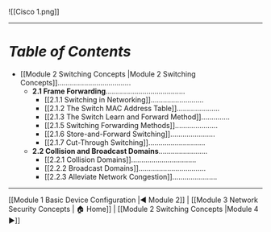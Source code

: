 ![[Cisco 1.png]]

---
# *Table of Contents*
- [[Module 2 Switching Concepts |Module 2 Switching Concepts]]....................................
	- **2.1 Frame Forwarding**.......................................
		- [[2.1.1 Switching in Networking]]..........................
		- [[2.1.2 The Switch MAC Address Table]].....................
		- [[2.1.3 The Switch Learn and Forward Method]]..............
		- [[2.1.5 Switching Forwarding Methods]].....................
		- [[2.1.6 Store-and-Forward Switching]]......................
		- [[2.1.7 Cut-Through Switching]]............................
	- **2.2 Collision and Broadcast Domains**........................
		- [[2.2.1 Collision Domains]]................................
		- [[2.2.2 Broadcast Domains]].................................
		- [[2.2.3 Alleviate Network Congestion]]......................

---

[[Module 1 Basic Device Configuration |◀ Module 2]] | [[Module 3 Network Security Concepts | 🏠 Home]] | [[Module 2 Switching Concepts |Module 4 ▶]] 
